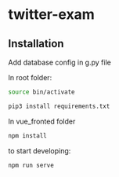# twitter-exam
 
## Installation

Add database config in g.py file

In root folder:

```bash
source bin/activate
```

```bash
pip3 install requirements.txt
```

In vue_fronted folder
```bash
npm install
```

to start developing:
```bash
npm run serve
```